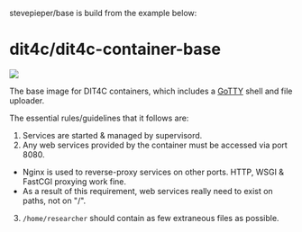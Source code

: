 stevepieper/base is build from the example below:

dit4c/dit4c-container-base
===============================

[![](https://images.microbadger.com/badges/image/dit4c/dit4c-container-base:debian.svg)](https://microbadger.com/images/dit4c/dit4c-container-base:debian)

The base image for DIT4C containers, which includes a [GoTTY][gotty] shell and file uploader.

The essential rules/guidelines that it follows are:

1. Services are started & managed by supervisord.
2. Any web services provided by the container must be accessed via port 8080.
  * Nginx is used to reverse-proxy services on other ports. HTTP, WSGI & FastCGI proxying work fine.
  * As a result of this requirement, web services really need to exist on paths, not on "/".
3. `/home/researcher` should contain as few extraneous files as possible.

[gotty]: https://github.com/yudai/gotty

